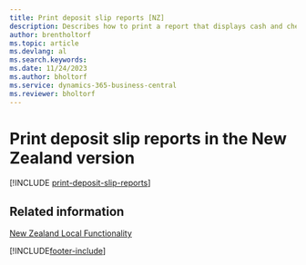 ```yaml
---
title: Print deposit slip reports [NZ]
description: Describes how to print a report that displays cash and check details in a format required by the bank in the New Zealand version.
author: brentholtorf
ms.topic: article
ms.devlang: al
ms.search.keywords:
ms.date: 11/24/2023
ms.author: bholtorf
ms.service: dynamics-365-business-central
ms.reviewer: bholtorf
---
```

# Print deposit slip reports in the New Zealand version

[!INCLUDE [print-deposit-slip-reports](../includes/AUNZ/print-deposit-slip-reports.md)]

## Related information

[New Zealand Local Functionality](new-zealand-local-functionality.md)


[!INCLUDE[footer-include](../../includes/footer-banner.md)]
